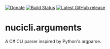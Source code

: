 [![Donate](https://img.shields.io/badge/-%E2%99%A5%20Donate-%23ff69b4)](https://hmlendea.go.ro/fund.html) [![Build Status](https://github.com/hmlendea/nucicli.arguments/actions/workflows/dotnet.yml/badge.svg)](https://github.com/hmlendea/nucicli.arguments/actions/workflows/dotnet.yml) [![Latest GitHub release](https://img.shields.io/github/v/release/hmlendea/nucicli.arguments)](https://github.com/hmlendea/nucicli.arguments/releases/latest)

# nucicli.arguments
A C# CLI parser inspired by Python's argparse.
